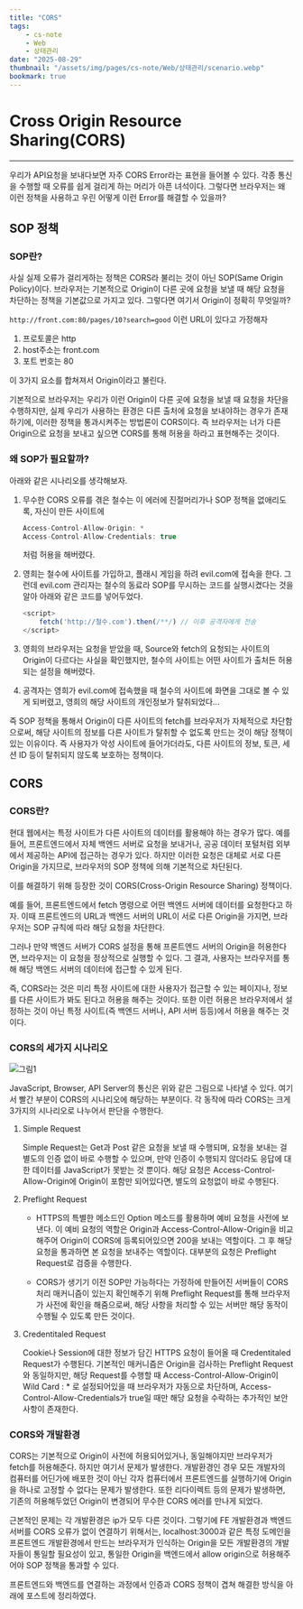 ```yaml
---
title: "CORS"
tags:
    - cs-note
    - Web
    - 상태관리
date: "2025-08-29"
thumbnail: "/assets/img/pages/cs-note/Web/상태관리/scenario.webp"
bookmark: true
---
```


# Cross Origin Resource Sharing(CORS)
---
우리가 API요청을 보내다보면 자주 CORS Error라는 표현을 들어볼 수 있다. 각종 통신을 수행할 때 오류를 쉽게 걸리게 하는 머리가 아픈 녀석이다. 그렇다면 브라우저는 왜 이런 정책을 사용하고 우린 어떻게 이런 Error를 해결할 수 있을까?

## SOP 정책

### SOP란?

사실 실제 오류가 걸리게하는 정책은 CORS라 불리는 것이 아닌 SOP(Same Origin Policy)이다. 브라우저는 기본적으로 Origin이 다른 곳에 요청을 보낼 때 해당 요청을 차단하는 정책을 기본값으로 가지고 있다. 그렇다면 여기서 Origin이 정확히 무엇일까?

```http://front.com:80/pages/10?search=good``` 이런 URL이 있다고 가정해자

1. 프로토콜은 http
2. host주소는 front.com
3. 포트 번호는 80

이 3가지 요소를 합쳐져서 Origin이라고 불린다. 

기본적으로 브라우저는 우리가 이런 Origin이 다른 곳에 요청을 보낼 때 요청을 차단을 수행하지만, 실제 우리가 사용하는 환경은 다른 출처에 요청을 보내야하는 경우가 존재하기에, 이러한 정책을 통과시켜주는 방법론이 CORS이다. 즉 브라우저는 너가 다른 Origin으로 요청을 보내고 싶으면 CORS를 통해 허용을 하라고 표현해주는 것이다.

### 왜 SOP가 필요할까?

아래와 같은 시나리오를 생각해보자.

1. 무수한 CORS 오류를 겪은 철수는 이 에러에 진절머리가나 SOP 정책을 없애리도록, 자신이 만든 사이트에
    ```h
    Access-Control-Allow-Origin: *
    Access-Control-Allow-Credentials: true
    ```
    처럼 허용을 해버렸다.

2. 영희는 철수에 사이트를 가입하고, 플래시 게임을 하려 evil.com에 접속을 한다. 그런데 evil.com 관리자는 철수의 동료라 SOP를 무시하는 코드를 실행시켰다는 것을 알아 아래와 같은 코드를 넣어두었다.
    ```javascript
    <script>
        fetch('http://철수.com').then(/**/) // 이후 공격자에게 전송  
    </script>
    ```

3. 영희의 브라우저는 요청을 받았을 때, Source와 fetch의 요청되는 사이트의 Origin이 다르다는 사실을 확인했지만, 철수의 사이트는 어떤 사이트가 출처든 허용되는 설정을 해버렸다.
   
4. 공격자는 영희가 evil.com에 접속했을 때 철수의 사이트에 화면을 그대로 볼 수 있게 되버렸고, 영희의 해당 사이트의 개인정보가 탈취되었다...

즉 SOP 정책을 통해서 Origin이 다른 사이트의 fetch를 브라우저가 자체적으로 차단함으로써, 해당 사이트의 정보를 다른 사이트가 탈취할 수 없도록 만드는 것이 해당 정책이 있는 이유이다. 즉 사용자가 악성 사이트에 들어가더라도, 다른 사이트의 정보, 토큰, 세션 ID 등이 탈취되지 않도록 보호하는 정책이다.

## CORS

### CORS란?

현대 웹에서는 특정 사이트가 다른 사이트의 데이터를 활용해야 하는 경우가 많다. 예를 들어, 프론트엔드에서 자체 백엔드 서버로 요청을 보내거나, 공공 데이터 포털처럼 외부에서 제공하는 API에 접근하는 경우가 있다. 하지만 이러한 요청은 대체로 서로 다른 Origin을 가지므로, 브라우저의 SOP 정책에 의해 기본적으로 차단된다.

이를 해결하기 위해 등장한 것이 CORS(Cross-Origin Resource Sharing) 정책이다.

예를 들어, 프론트엔드에서 fetch 명령으로 어떤 백엔드 서버에 데이터를 요청한다고 하자. 이때 프론트엔드의 URL과 백엔드 서버의 URL이 서로 다른 Origin을 가지면, 브라우저는 SOP 규칙에 따라 해당 요청을 차단한다.

그러나 만약 백엔드 서버가 CORS 설정을 통해 프론트엔드 서버의 Origin을 허용한다면, 브라우저는 이 요청을 정상적으로 실행할 수 있다. 그 결과, 사용자는 브라우저를 통해 해당 백엔드 서버의 데이터에 접근할 수 있게 된다.

즉, CORS라는 것은 미리 특정 사이트에 대한 사용자가 접근할 수 있는 페이지나, 정보를 다른 사이트가 봐도 된다고 허용을 해주는 것이다. 또한 이런 허용은 브라우저에서 설정하는 것이 아닌 특정 사이트(즉 백엔드 서버나, API 서버 등등)에서 허용을 해주는 것이다.

### CORS의 세가지 시나리오

![그림1](/assets/img/pages/cs-note/Web/상태관리/scenario.webp)

JavaScript, Browser, API Server의 통신은 위와 같은 그림으로 나타낼 수 있다. 여기서 빨간 부분이 CORS의 시나리오에 해당하는 부분이다. 각 동작에 따라 CORS는 크게 3가지의 시나리오로 나누어서 판단을 수행한다.

1. Simple Request

    Simple Request는 Get과 Post 같은 요청을 보낼 때 수행되며, 요청을 보내는 걸 별도의 인증 없이 바로 수행할 수 있으며, 만약 인증이 수행되지 않더라도 응답에 대한 데이터를 JavaScript가 못받는 것 뿐이다. 해당 요청은 Access-Control-Allow-Origin에 Origin이 포함만 되어있다면, 별도의 요청없이 바로 수행된다.

2. Preflight Request

    * HTTPS의 특별한 메소드인 Option 메소드를 활용하며 예비 요청을 사전에 보낸다. 이 예비 요청의 역할은 Origin과 Access-Control-Allow-Origin을 비교해주어 Origin이 CORS에 등록되어있으면 200을 보내는 역할이다. 그 후 해당 요청을 통과하면 본 요청을 보내주는 역할이다. 대부분의 요청은 Preflight Request로 검증을 수행한다.

    * CORS가 생기기 이전 SOP만 가능하다는 가정하에 만들어진 서버들이 CORS 처리 매커니즘이 있는지 확인해주기 위해 Preflight Request를 통해 브라우저가 사전에 확인을 해줌으로써, 해당 사항을 처리할 수 있는 서버만 해당 동작이 수행될 수 있도록 만든 것이다.
    
3. Credentitaled Request

    Cookie나 Session에 대한 정보가 담긴 HTTPS 요청이 들어올 때 Credentitaled Request가 수행된다. 기본적인 매커니즘은 Origin을 검사하는 Preflight Request와 동일하지만, 해당 Request를 수행할 때 Access-Control-Allow-Origin이 Wild Card : * 로 설정되어있을 때 브라우저가 자동으로 차단하며, Access-Control-Allow-Credentials가 true일 때만 해당 요청을 수락하는 추가적인 보안 사항이 존재한다.

### CORS와 개발환경

CORS는 기본적으로 Origin이 사전에 허용되어있거나, 동일해야지만 브라우저가 fetch를 허용해준다. 하지만 여기서 문제가 발생한다. 개발환경인 경우 모든 개발자의 컴퓨터를 어딘가에 배포한 것이 아닌 각자 컴퓨터에서 프론트엔드를 실행하기에 Origin을 하나로 고정할 수 없다는 문제가 발생한다.
또한 리다이렉트 등의 문제가 발생하면, 기존의 허용해두었던 Origin이 변경되어 무수한 CORS 에러를 만나게 되었다.

근본적인 문제는 각 개발환경은 ip가 모두 다른 것이다. 그렇기에 FE 개발환경과 백엔드 서버를 CORS 오류가 없이 연결하기 위해서는, localhost:3000과 같은 특정 도메인을 프론트엔드 개발환경에서 만드는 브라우저가 인식하는 Origin을 모든 개발환경의 개발자들이 통일할 필요성이 있고, 통일한 Origin을 백엔드에서 allow origin으로 허용해주어야 SOP 정책을 통과할 수 있다.

프론트엔드와 백엔드를 연결하는 과정에서 인증과 CORS 정책이 겹쳐 해결한 방식을 아래에 포스트에 정리하였다.



```